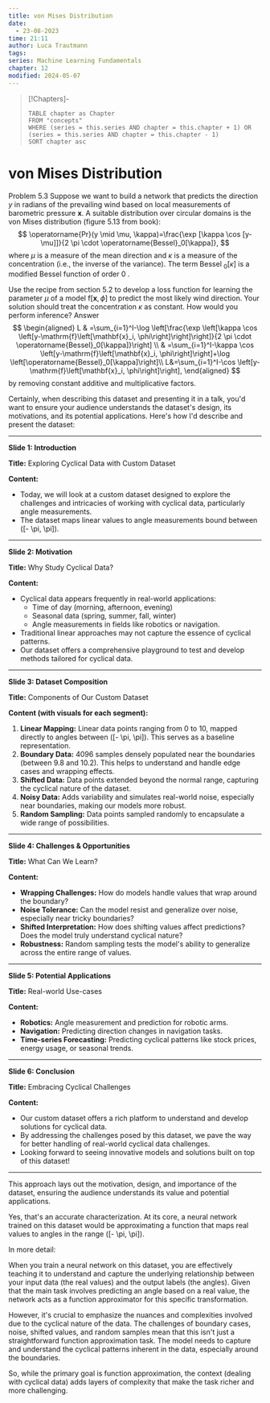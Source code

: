 ```yaml
---
title: von Mises Distribution
date:
  - 23-08-2023
time: 21:11
author: Luca Trautmann
tags: 
series: Machine Learning Fundamentals
chapter: 12
modified: 2024-05-07
---
```


> [!Chapters]-
> ```dataview
> TABLE chapter as Chapter
> FROM "concepts"
> WHERE (series = this.series AND chapter = this.chapter + 1) OR (series = this.series AND chapter = this.chapter - 1)
> SORT chapter asc
> ```

# von Mises Distribution
Problem 5.3 Suppose we want to build a network that predicts the direction $y$ in radians of the prevailing wind based on local measurements of barometric pressure $\mathbf{x}$. A suitable distribution over circular domains is the von Mises distribution (figure 5.13 from book):
$$
\operatorname{Pr}(y \mid \mu, \kappa)=\frac{\exp [\kappa \cos [y-\mu]]}{2 \pi \cdot \operatorname{Bessel}_0[\kappa]},
$$
where $\mu$ is a measure of the mean direction and $\kappa$ is a measure of the concentration (i.e., the inverse of the variance). The term Bessel $_0[\kappa]$ is a modified Bessel function of order 0 .

Use the recipe from section 5.2 to develop a loss function for learning the parameter $\mu$ of a model $\mathrm{f}[\mathbf{x}, \phi]$ to predict the most likely wind direction. Your solution should treat the concentration $\kappa$ as constant. How would you perform inference?
Answer
$$
\begin{aligned}
L & =\sum_{i=1}^I-\log \left[\frac{\exp \left[\kappa \cos \left[y-\mathrm{f}\left[\mathbf{x}_i, \phi\right]\right]\right]}{2 \pi \cdot \operatorname{Bessel}_0[\kappa]}\right] \\
& =\sum_{i=1}^I-\kappa \cos \left[y-\mathrm{f}\left[\mathbf{x}_i, \phi\right]\right]+\log \left[\operatorname{Bessel}_0[\kappa]\right]\\
L&=\sum_{i=1}^I-\cos \left[y-\mathrm{f}\left[\mathbf{x}_i, \phi\right]\right],
\end{aligned}
$$
by removing constant additive and multiplicative factors.


Certainly, when describing this dataset and presenting it in a talk, you'd want to ensure your audience understands the dataset's design, its motivations, and its potential applications. Here's how I'd describe and present the dataset:

---

**Slide 1: Introduction**

**Title:** Exploring Cyclical Data with Custom Dataset

**Content:**
- Today, we will look at a custom dataset designed to explore the challenges and intricacies of working with cyclical data, particularly angle measurements.
- The dataset maps linear values to angle measurements bound between \([- \pi, \pi]\).

---

**Slide 2: Motivation**

**Title:** Why Study Cyclical Data?

**Content:**
- Cyclical data appears frequently in real-world applications:
  - Time of day (morning, afternoon, evening)
  - Seasonal data (spring, summer, fall, winter)
  - Angle measurements in fields like robotics or navigation.
- Traditional linear approaches may not capture the essence of cyclical patterns.
- Our dataset offers a comprehensive playground to test and develop methods tailored for cyclical data.

---

**Slide 3: Dataset Composition**

**Title:** Components of Our Custom Dataset

**Content (with visuals for each segment):**
1. **Linear Mapping:** Linear data points ranging from 0 to 10, mapped directly to angles between \([- \pi, \pi]\). This serves as a baseline representation.
2. **Boundary Data:** 4096 samples densely populated near the boundaries (between 9.8 and 10.2). This helps to understand and handle edge cases and wrapping effects.
3. **Shifted Data:** Data points extended beyond the normal range, capturing the cyclical nature of the dataset.
4. **Noisy Data:** Adds variability and simulates real-world noise, especially near boundaries, making our models more robust.
5. **Random Sampling:** Data points sampled randomly to encapsulate a wide range of possibilities.

---

**Slide 4: Challenges & Opportunities**

**Title:** What Can We Learn?

**Content:**
- **Wrapping Challenges:** How do models handle values that wrap around the boundary?
- **Noise Tolerance:** Can the model resist and generalize over noise, especially near tricky boundaries?
- **Shifted Interpretation:** How does shifting values affect predictions? Does the model truly understand cyclical nature?
- **Robustness:** Random sampling tests the model's ability to generalize across the entire range of values.

---

**Slide 5: Potential Applications**

**Title:** Real-world Use-cases

**Content:**
- **Robotics:** Angle measurement and prediction for robotic arms.
- **Navigation:** Predicting direction changes in navigation tasks.
- **Time-series Forecasting:** Predicting cyclical patterns like stock prices, energy usage, or seasonal trends.

---

**Slide 6: Conclusion**

**Title:** Embracing Cyclical Challenges

**Content:**
- Our custom dataset offers a rich platform to understand and develop solutions for cyclical data.
- By addressing the challenges posed by this dataset, we pave the way for better handling of real-world cyclical data challenges.
- Looking forward to seeing innovative models and solutions built on top of this dataset!

---

This approach lays out the motivation, design, and importance of the dataset, ensuring the audience understands its value and potential applications.


Yes, that's an accurate characterization. At its core, a neural network trained on this dataset would be approximating a function that maps real values to angles in the range \([- \pi, \pi]\).

In more detail:

When you train a neural network on this dataset, you are effectively teaching it to understand and capture the underlying relationship between your input data (the real values) and the output labels (the angles). Given that the main task involves predicting an angle based on a real value, the network acts as a function approximator for this specific transformation.

However, it's crucial to emphasize the nuances and complexities involved due to the cyclical nature of the data. The challenges of boundary cases, noise, shifted values, and random samples mean that this isn't just a straightforward function approximation task. The model needs to capture and understand the cyclical patterns inherent in the data, especially around the boundaries.

So, while the primary goal is function approximation, the context (dealing with cyclical data) adds layers of complexity that make the task richer and more challenging.

